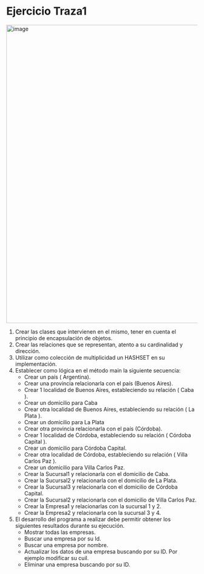 # Ejercicio Traza1

<img width="2009" height="784" alt="image" src="https://github.com/user-attachments/assets/baa20736-36df-4380-b499-573ba642b1a1" />

1. Crear las clases que intervienen en el mismo, tener en cuenta el principio de encapsulación de objetos.
2. Crear las relaciones que se representan, atento a su cardinalidad y dirección.
3. Utilizar como colección de multiplicidad un HASHSET en su implementación.
4.  Establecer como lógica en el método main la siguiente secuencia:
    - Crear un país ( Argentina).
    - Crear una provincia relacionarla con el país (Buenos Aires).
    - Crear 1 localidad de Buenos Aires, estableciendo su relación ( Caba ).
    - Crear un domicilio para Caba
    - Crear otra localidad de Buenos Aires, estableciendo su relación ( La Plata ).
    - Crear un domicilio para La Plata
    - Crear otra provincia relacionarla con el país (Córdoba).
    - Crear 1 localidad de Córdoba, estableciendo su relación ( Córdoba Capital ).
    - Crear un domicilio para Córdoba Capital.
    - Crear otra  localidad de Córdoba, estableciendo su relación ( Villa Carlos Paz ).
    - Crear un domicilio para Villa Carlos Paz.
    - Crear la Sucursal1 y relacionarla con el domicilio de Caba.
    - Crear la Sucursal2 y relacionarla con el domicilio de La Plata.
    - Crear la Sucursal3 y relacionarla con el domicilio de Córdoba Capital.
    - Crear  la Sucursal2 y relacionarla con el domicilio de Villa Carlos Paz.
    - Crear la Empresa1 y relacionarlas con la sucursal 1 y 2.
    - Crear la Empresa2 y relacionarla con la sucursal 3 y 4.
5. El desarrollo del programa a realizar debe permitir obtener los siguientes resultados durante su ejecución.
    - Mostrar todas las empresas.
    - Buscar una empresa por su Id.
    - Buscar una empresa por nombre.
    - Actualizar los datos de una empresa buscando por su ID. Por ejemplo modificar su cuil.
    - Eliminar una empresa buscando por su ID.
